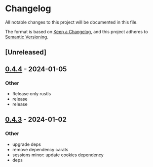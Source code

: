 # Changelog
All notable changes to this project will be documented in this file.

The format is based on [Keep a Changelog](https://keepachangelog.com/en/1.0.0/),
and this project adheres to [Semantic Versioning](https://semver.org/spec/v2.0.0.html).

## [Unreleased]

## [0.4.4](https://github.com/trillium-rs/trillium/compare/trillium-sessions-v0.4.3...trillium-sessions-v0.4.4) - 2024-01-05

### Other
- Release only rustls
- release
- release

## [0.4.3](https://github.com/trillium-rs/trillium/compare/trillium-sessions-v0.4.2...trillium-sessions-v0.4.3) - 2024-01-02

### Other
- upgrade deps
- remove dependency carats
- sessions minor: update cookies dependency
- deps
